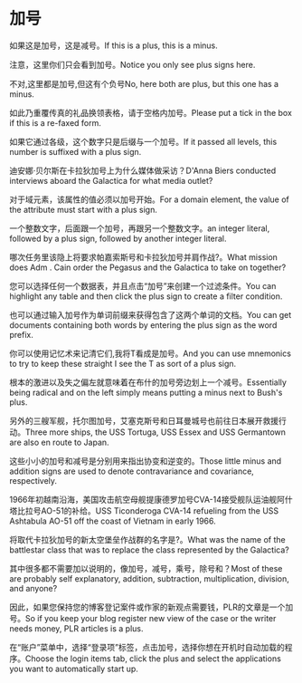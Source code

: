 # 加号

<p><span class="chinese">如果这是加号，这是减号。</span><span class="english">If this is a plus, this is a minus.</span></p>

<p><span class="chinese">注意，这里你们只会看到加号。</span><span class="english">Notice you only see plus signs here.</span></p>

<p><span class="chinese">不对,这里都是加号,但这有个负号</span><span class="english">No, here both are plus, but this one has a minus.</span></p>

<p><span class="chinese">如此乃重覆传真的礼品换领表格，请于空格内加号。</span><span class="english">Please put a tick in the box if this is a re-faxed form.</span></p>

<p><span class="chinese">如果它通过各级，这个数字只是后缀与一个加号。</span><span class="english">If it passed all levels, this number is suffixed with a plus sign.</span></p>

<p><span class="chinese">迪安娜·贝尔斯在卡拉狄加号上为什么媒体做采访？</span><span class="english">D'Anna Biers conducted interviews aboard the Galactica for what media outlet?</span></p>

<p><span class="chinese">对于域元素，该属性的值必须以加号开始。</span><span class="english">For a domain element, the value of the attribute must start with a plus sign.</span></p>

<p><span class="chinese">一个整数文字，后面跟一个加号，再跟另一个整数文字。</span><span class="english">an integer literal, followed by a plus sign, followed by another integer literal.</span></p>

<p><span class="chinese">哪次任务里该隐上将要求帕嘉索斯号和卡拉狄加号并肩作战?。</span><span class="english">What mission does Adm . Cain order the Pegasus and the Galactica to take on together?</span></p>

<p><span class="chinese">您可以选择任何一个数据表，并且点击“加号”来创建一个过滤条件。</span><span class="english">You can highlight any table and then click the plus sign to create a filter condition.</span></p>

<p><span class="chinese">也可以通过输入加号作为单词前缀来获得包含了这两个单词的文档。</span><span class="english">You can get documents containing both words by entering the plus sign as the word prefix.</span></p>

<p><span class="chinese">你可以使用记忆术来记清它们,我将T看成是加号。</span><span class="english">And you can use mnemonics to try to keep these straight I see the T as sort of a plus sign.</span></p>

<p><span class="chinese">根本的激进以及失之偏左就意味着在布什的加号旁边划上一个减号。</span><span class="english">Essentially being radical and on the left simply means putting a minus next to Bush's plus.</span></p>

<p><span class="chinese">另外的三艘军舰，托尔图加号，艾塞克斯号和日耳曼城号也前往日本展开救援行动。</span><span class="english">Three more ships, the USS Tortuga, USS Essex and USS Germantown are also en route to Japan.</span></p>

<p><span class="chinese">这些小小的加号和减号是分别用来指出协变和逆变的。</span><span class="english">Those little minus and addition signs are used to denote contravariance and covariance, respectively.</span></p>

<p><span class="chinese">1966年初越南沿海，美国攻击航空母舰提康德罗加号CVA-14接受舰队运油舰阿什塔比拉号AO-51的补给。</span><span class="english">USS Ticonderoga CVA-14 refueling from the USS Ashtabula AO-51 off the coast of Vietnam in early 1966.</span></p>

<p><span class="chinese">将取代卡拉狄加号的新太空堡垒作战群的名字是?。</span><span class="english">What was the name of the battlestar class that was to replace the class represented by the Galactica?</span></p>

<p><span class="chinese">其中很多都不需要加以说明的，像加号，减号，乘号，除号和？</span><span class="english">Most of these are probably self explanatory, addition, subtraction, multiplication, division, and anyone?</span></p>

<p><span class="chinese">因此，如果您保持您的博客登记案件或作家的新观点需要钱，PLR的文章是一个加号。</span><span class="english">So if you keep your blog register new view of the case or the writer needs money, PLR articles is a plus.</span></p>

<p><span class="chinese">在“账户”菜单中，选择“登录项”标签，点击加号，选择你想在开机时自动加载的程序。</span><span class="english">Choose the login items tab, click the plus and select the applications you want to automatically start up.</span></p>

